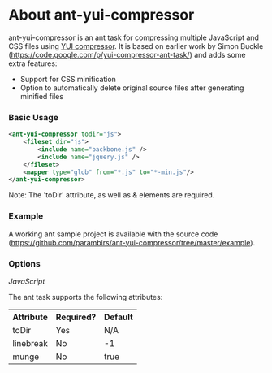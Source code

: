 About ant-yui-compressor
==================

ant-yui-compressor is an ant task for compressing multiple JavaScript and CSS files using [YUI compressor](http://developer.yahoo.com/yui/compressor/). It is based on earlier work by Simon Buckle (https://code.google.com/p/yui-compressor-ant-task/) and adds some extra features:
* Support for CSS minification
* Option to automatically delete original source files after generating minified files

### Basic Usage
```xml
<ant-yui-compressor todir="js">
	<fileset dir="js">
		<include name="backbone.js" />
		<include name="jquery.js" />
	</fileset>
	<mapper type="glob" from="*.js" to="*-min.js"/>
</ant-yui-compressor>
```
Note: The 'toDir' attribute, as well as <fileset> & <mapper> elements are required.

### Example

A working ant sample project is available with the source code (https://github.com/parambirs/ant-yui-compressor/tree/master/example).

### Options

_JavaScript_

The ant task supports the following attributes:
<table>
    <tr>
        <th>Attribute</th>
        <th>Required?</th>
        <th>Default</th>
    </tr>
    <tr>
    	<td>toDir</td>
    	<td>Yes</td>
    	<td>N/A</td>
    </tr>
    <tr>
        <td>linebreak</td>
        <td>No</td>
        <td>-1</td>
    </tr>
    <tr>
    	<td>munge</td>
    	<td>No</td>
    	<td>true</td>
    </tr>
</table>